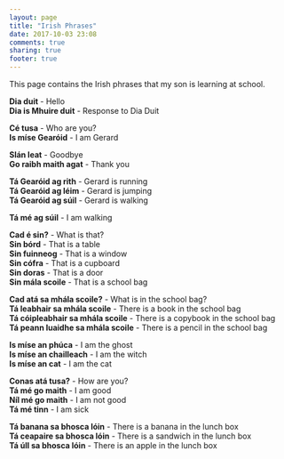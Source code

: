 ```yaml
---
layout: page
title: "Irish Phrases"
date: 2017-10-03 23:08
comments: true
sharing: true
footer: true
---
```


This page contains the Irish phrases that my son is learning at school.

**Dia duit** - Hello<br>
**Dia is Mhuire duit** - Response to Dia Duit<br>

**Cé tusa** - Who are you?<br>
**Is míse Gearóid** - I am Gerard<br>

**Slán leat** - Goodbye<br>
**Go raibh maith agat** - Thank you<br>

**Tá Gearóid ag rith** - Gerard is running<br>
**Tá Gearóid ag léim** - Gerard is jumping<br>
**Tá Gearóid ag súil** - Gerard is walking<br>

**Tá mé ag súil** - I am walking<br>

**Cad é sin?** - What is that?<br>
**Sin bórd** - That is a table<br>
**Sin fuinneog** - That is a window<br>
**Sin cófra** - That is a cupboard<br>
**Sin doras** - That is a door<br>
**Sin mála scoile** - That is a school bag<br>

**Cad atá sa mhála scoile?** - What is in the school bag?<br>
**Tá leabhair sa mhála scoile** - There is a book in the school bag<br>
**Tá cóipleabhair sa mhála scoile** - There is a copybook in the school bag<br>
**Tá peann luaidhe sa mhála scoile** - There is a pencil in the school bag<br>

**Is míse an phúca** - I am the ghost<br>
**Is míse an chailleach** - I am the witch<br>
**Is míse an cat** - I am the cat<br>

**Conas atá tusa?** - How are you?<br>
**Tá mé go maith** - I am good<br>
**Níl mé go maith** - I am not good<br>
**Tá mé tinn** - I am sick<br>

**Tá banana sa bhosca lóin** - There is a banana in the lunch box<br>
**Tá ceapaire sa bhosca lóin** - There is a sandwich in the lunch box<br>
**Tá úll sa bhosca lóin** - There is an apple in the lunch box<br>
